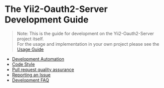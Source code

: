 The Yii2-Oauth2-Server Development Guide
========================================

> Note: This is the guide for development on the Yii2-Oauth2-Server project itself.  
> For the usage and implementation in your own project please see the [Usage Guide](../guide/README.md)

* [Development Automation](automation.md)
* [Code Style](code-style.md)
* [Pull request quality assurance](pull-request-qa.md)
* [Reporting an Issue](report-an-issue.md)
* [Development FAQ](development-faq.md)
